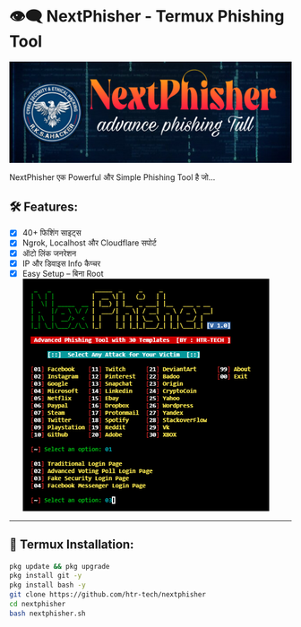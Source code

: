 # 👁️‍🗨️ NextPhisher - Termux Phishing Tool

![NextPhisher Banner](https://github.com/Darklight000999/Darklight000999-/raw/main/Picsart_25-07-29_05-25-52-104.png)

NextPhisher एक Powerful और Simple Phishing Tool है जो...
## 🛠 Features:

- [x] 40+ फिशिंग साइट्स
- [x] Ngrok, Localhost और Cloudflare सपोर्ट
- [x] ऑटो लिंक जनरेशन
- [x] IP और डिवाइस Info कैप्चर
- [x] Easy Setup – बिना Root
![NextPhisher Banner](https://github.com/Darklight000999/Darklight000999-/blob/main/nexphisher1.png)

---

## 📱 Termux Installation:

```bash
pkg update && pkg upgrade
pkg install git -y
pkg install bash -y
git clone https://github.com/htr-tech/nextphisher
cd nextphisher
bash nextphisher.sh
